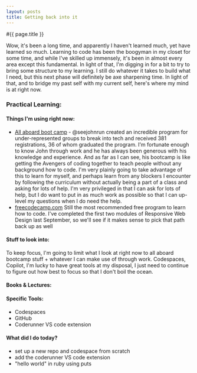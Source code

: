 ```yaml
---
layout: posts
title: Getting back into it
---
```



#{{ page.title }}


Wow, it's been a long time, and apparently I haven't learned much, yet have learned so much. Learning to code has been the boogyman in my closet for some time, and while I've skilled up immensely, it's been in almost every area except this fundamental. In light of that, I'm digging in for a bit to try to bring some structure to my learning. I still do whatever it takes to build what I need, but this next phase will definitely be axe sharpening time. In light of that, and to bridge my past self with my current self, here's where my mind is at right now.

### Practical Learning:
#### Things I'm using right now:
- [All aboard boot camp](https://allaboardbootcamp.com) - @seejohnrun created an incredible program for under-represented groups to break into tech and received 381 registrations, 36 of whom graduated the program. I'm fortunate enough to know John through work and he has always been generous with his knowledge and experience. And as far as I can see, his bootcamp is like getting the Avengers of coding together to teach people without any background how to code.
I'm very plainly going to take advantage of this to learn for myself, and perhaps learn from any blockers I encounter by following the curriculum without actually being a part of a class and asking for lots of help. I'm very privileged in that I can ask for lots of help, but I do want to put in as much work as possible so that I can up-level my questions when I do need the help.
-  [freecodecamp.com](https://freecodecamp.com) Still the most recommended free program to learn how to code. I've completed the first two modules of Responsive Web Design last September, so we'll see if it makes sense to pick that path back up as well

#### Stuff to look into:
To keep focus, I'm going to limit what I look at right now to all aboard bootcamp stuff + whatever I can make use of through work. Codespaces, Copilot, I'm lucky to have great tools at my disposal, I just need to continue to figure out how best to focus so that I don't boil the ocean.

#### Books & Lectures:


#### Specific Tools:
- Codespaces
- GitHub
- Coderunner VS code extension

#### What did I do today?
- set up a new repo and codespace from scratch
- add the coderunner VS code extension
- "hello world" in ruby using puts
